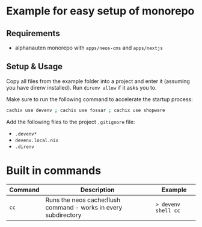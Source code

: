 # Example for easy setup of monorepo

## Requirements
* alphanauten monorepo with `apps/neos-cms` and `apps/nextjs`

## Setup & Usage
Copy all files from the example folder into a project and enter it (assuming you have direnv installed). Run `direnv allow` if it asks you to.

Make sure to run the following command to accelerate the startup process:
```bash
cachix use devenv ; cachix use fossar ; cachix use shopware
```
Add the following files to the project `.gitignore` file:
- `.devenv*`
- `devenv.local.nix`
- `.direnv`
# Built in commands

| Command       | Description                                                     | Example                                 |
|---------------|-----------------------------------------------------------------|-----------------------------------------|
| `cc`          | Runs the neos cache:flush command - works in every subdirectory | `> devenv shell cc`                     |
